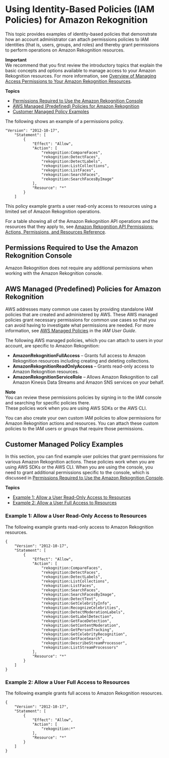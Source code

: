 # Using Identity\-Based Policies \(IAM Policies\) for Amazon Rekognition<a name="using-identity-based-policies"></a>

This topic provides examples of identity\-based policies that demonstrate how an account administrator can attach permissions policies to IAM identities \(that is, users, groups, and roles\) and thereby grant permissions to perform operations on Amazon Rekognition resources\.

**Important**  
We recommend that you first review the introductory topics that explain the basic concepts and options available to manage access to your Amazon Rekognition resources\. For more information, see [Overview of Managing Access Permissions to Your Amazon Rekognition Resources](access-control-overview.md)\. 

**Topics**
+ [Permissions Required to Use the Amazon Rekognition Console](#console-permissions)
+ [AWS Managed \(Predefined\) Policies for Amazon Rekognition](#access-policy-aws-managed-policies)
+ [Customer Managed Policy Examples](#access-policy-customer-managed-examples)

The following shows an example of a permissions policy\.

```
"Version": "2012-10-17",
    "Statement": [
        {
            "Effect": "Allow",
            "Action": [
                "rekognition:CompareFaces",
                "rekognition:DetectFaces",
                "rekognition:DetectLabels",
                "rekognition:ListCollections",
                "rekognition:ListFaces",
                "rekognition:SearchFaces",
                "rekognition:SearchFacesByImage"
            ],
            "Resource": "*"
        }
    ]
```

This policy example grants a user read\-only access to resources using a limited set of Amazon Rekognition operations\.

For a table showing all of the Amazon Rekognition API operations and the resources that they apply to, see [Amazon Rekognition API Permissions: Actions, Permissions, and Resources Reference](api-permissions-reference.md)\. 

## Permissions Required to Use the Amazon Rekognition Console<a name="console-permissions"></a>

Amazon Rekognition does not require any additional permissions when working with the Amazon Rekognition console\.

## AWS Managed \(Predefined\) Policies for Amazon Rekognition<a name="access-policy-aws-managed-policies"></a>

AWS addresses many common use cases by providing standalone IAM policies that are created and administered by AWS\. These AWS managed policies grant necessary permissions for common use cases so that you can avoid having to investigate what permissions are needed\. For more information, see [AWS Managed Policies](https://docs.aws.amazon.com/IAM/latest/UserGuide/access_policies_managed-vs-inline.html#aws-managed-policies) in the *IAM User Guide*\. 

The following AWS managed policies, which you can attach to users in your account, are specific to Amazon Rekognition:
+ **AmazonRekognitionFullAccess** – Grants full access to Amazon Rekognition resources including creating and deleting collections\.
+ **AmazonRekognitionReadOnlyAccess** – Grants read\-only access to Amazon Rekognition resources\.
+ **AmazonRekognitionServiceRole** – Allows Amazon Rekognition to call Amazon Kinesis Data Streams and Amazon SNS services on your behalf\.

**Note**  
You can review these permissions policies by signing in to the IAM console and searching for specific policies there\.  
These policies work when you are using AWS SDKs or the AWS CLI\.

You can also create your own custom IAM policies to allow permissions for Amazon Rekognition actions and resources\. You can attach these custom policies to the IAM users or groups that require those permissions\. 

## Customer Managed Policy Examples<a name="access-policy-customer-managed-examples"></a>

In this section, you can find example user policies that grant permissions for various Amazon Rekognition actions\. These policies work when you are using AWS SDKs or the AWS CLI\. When you are using the console, you need to grant additional permissions specific to the console, which is discussed in [Permissions Required to Use the Amazon Rekognition Console](#console-permissions)\.

**Topics**
+ [Example 1: Allow a User Read\-Only Access to Resources](#access-policy-customer-managed-first-example)
+ [Example 2: Allow a User Full Access to Resources](#access-policy-customer-managed-second-example)

### Example 1: Allow a User Read\-Only Access to Resources<a name="access-policy-customer-managed-first-example"></a>

The following example grants read\-only access to Amazon Rekognition resources\. 

```
{
    "Version": "2012-10-17",
    "Statement": [
        {
            "Effect": "Allow",
            "Action": [
                "rekognition:CompareFaces",
                "rekognition:DetectFaces",
                "rekognition:DetectLabels",
                "rekognition:ListCollections",
                "rekognition:ListFaces",
                "rekognition:SearchFaces",
                "rekognition:SearchFacesByImage",
                "rekognition:DetectText",
                "rekognition:GetCelebrityInfo",
                "rekognition:RecognizeCelebrities",
                "rekognition:DetectModerationLabels",
                "rekognition:GetLabelDetection",
                "rekognition:GetFaceDetection",
                "rekognition:GetContentModeration",
                "rekognition:GetPersonTracking",
                "rekognition:GetCelebrityRecognition",
                "rekognition:GetFaceSearch",
                "rekognition:DescribeStreamProcessor",
                "rekognition:ListStreamProcessors"
            ],
            "Resource": "*"
        }
    ]
}
```

### Example 2: Allow a User Full Access to Resources<a name="access-policy-customer-managed-second-example"></a>

The following example grants full access to Amazon Rekognition resources\.

```
{
    "Version": "2012-10-17",
    "Statement": [
        {
            "Effect": "Allow",
            "Action": [
                "rekognition:*"
            ],
            "Resource": "*"
        }
    ]
}
```